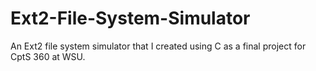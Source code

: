 # Ext2-File-System-Simulator
An Ext2 file system simulator that I created using C as a final project for CptS 360 at WSU.
